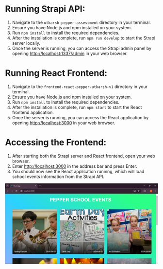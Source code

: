 # Running Strapi API:

1. Navigate to the `utkarsh-pepper-assessment` directory in your terminal.
2. Ensure you have Node.js and npm installed on your system.
3. Run `npm install` to install the required dependencies.
4. After the installation is complete, run `npm run develop` to start the Strapi server locally.
5. Once the server is running, you can access the Strapi admin panel by opening [http://localhost:1337/admin](http://localhost:1337/admin) in your web browser.

# Running React Frontend:

1. Navigate to the `frontend-react-pepper-utkarsh-v1` directory in your terminal.
2. Ensure you have Node.js and npm installed on your system.
3. Run `npm install` to install the required dependencies.
4. After the installation is complete, run `npm start` to start the React frontend application.
5. Once the server is running, you can access the React application by opening [http://localhost:3000](http://localhost:3000) in your web browser.

# Accessing the Frontend:

1. After starting both the Strapi server and React frontend, open your web browser.
2. Enter [http://localhost:3000](http://localhost:3000) in the address bar and press Enter.
3. You should now see the React application running, which will load school events information from the Strapi API.

![Webpage UI](https://github.com/utkarsh-yadav1231/react-strapi-project/blob/main/Webpage-UI.png)

